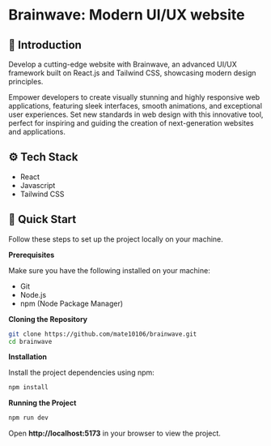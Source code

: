 # Brainwave: Modern UI/UX website

## 🤖 Introduction

Develop a cutting-edge website with Brainwave, an advanced UI/UX framework built on React.js and Tailwind CSS, showcasing modern design principles.

Empower developers to create visually stunning and highly responsive web applications, featuring sleek interfaces, smooth animations, and exceptional user experiences. Set new standards in web design with this innovative tool, perfect for inspiring and guiding the creation of next-generation websites and applications.

## ⚙️ Tech Stack

- React
- Javascript
- Tailwind CSS

## 🚀 Quick Start

Follow these steps to set up the project locally on your machine.

**Prerequisites**

Make sure you have the following installed on your machine:

- Git
- Node.js
- npm (Node Package Manager)

**Cloning the Repository**

```bash
git clone https://github.com/mate10106/brainwave.git
cd brainwave
```

**Installation**

Install the project dependencies using npm:

```bash
npm install
```

**Running the Project**

```bash
npm run dev
```

Open **http://localhost:5173** in your browser to view the project.
